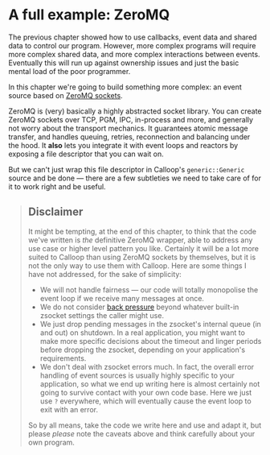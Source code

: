 # A full example: ZeroMQ
The previous chapter showed how to use callbacks, event data and shared data to control our program. However, more complex programs will require more complex shared data, and more complex interactions between events. Eventually this will run up against ownership issues and just the basic mental load of the poor programmer.

In this chapter we're going to build something more complex: an event source based on [ZeroMQ sockets](https://zeromq.org/).

ZeroMQ is (very) basically a highly abstracted socket library. You can create ZeroMQ sockets over TCP, PGM, IPC, in-process and more, and generally not worry about the transport mechanics. It guarantees atomic message transfer, and handles queuing, retries, reconnection and balancing under the hood. It **also** lets you integrate it with event loops and reactors by exposing a file descriptor that you can wait on.

But we can't just wrap this file descriptor in Calloop's `generic::Generic` source and be done — there are a few subtleties we need to take care of for it to work right and be useful.

> ## Disclaimer
> It might be tempting, at the end of this chapter, to think that the code we've written is *the* definitive ZeroMQ wrapper, able to address any use case or higher level pattern you like. Certainly it will be a lot more suited to Calloop than using ZeroMQ sockets by themselves, but it is not the only way to use them with Calloop. Here are some things I have not addressed, for the sake of simplicity:
>
> - We will not handle fairness — our code will totally monopolise the event loop if we receive many messages at once.
> - We do not consider [back pressure](https://lucumr.pocoo.org/2020/1/1/async-pressure/) beyond whatever built-in zsocket settings the caller might use.
> - We just drop pending messages in the zsocket's internal queue (in and out) on shutdown. In a real application, you might want to make more specific decisions about the timeout and linger periods before dropping the zsocket, depending on your application's requirements.
  > - We don't deal with zsocket errors much. In fact, the overall error handling of event sources is usually highly specific to your application, so what we end up writing here is almost certainly not going to survive contact with your own code base. Here we just use `?` everywhere, which will eventually cause the event loop to exit with an error.
>
> So by all means, take the code we write here and use and adapt it, but please *please* note the caveats above and think carefully about your own program.